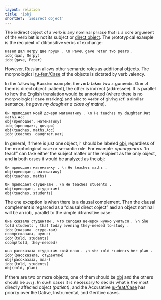 ```yaml
---
layout: relation
title: 'iobj'
shortdef: 'indirect object'
---
```


The indirect object of a verb is any nominal phrase that is a core
argument of the verb but is not its subject or [direct object](obj).
The prototypical example is the recipient of ditransitive verbs of
exchange:

~~~ sdparse
Павел дал Петру две груши . \n Pavel gave Peter two pears .
iobj(дал, Петру)
iobj(gave, Peter)
~~~

However, Russian allows other semantic roles as additional objects.
The morphological [ru-feat/Case]() of the objects is dictated by verb valency.

In the following Russian example, the verb takes two arguments. One of them is direct object (patient), the other is indirect (addressee). It is parallel to how the English translation would be annotated (where there is no morphological case marking) and also to verbs of giving (cf. a similar sentence, _he gave my daughter a class of maths_).

~~~ sdparse
Он преподает моей дочери математику . \n He teaches my daughter.Dat maths.Acc .
obj(преподает, математику)
iobj(преподает, дочери)
obj(teaches, maths.Acc)
iobj(teaches, daughter.Dat)
~~~

In general, if there is just one object, it should be labeled
[obj](), regardless of the morphological case or semantic role.
For example, _преподавать_ “to teach” can take either the subject matter or the recipient as the only object,
and in both cases it would be analyzed as the [obj]():

~~~ sdparse
Он преподает математику . \n He teaches maths .
obj(преподает, математику)
obj(teaches, maths)
~~~

~~~ sdparse
Он преподает студентам . \n He teaches students .
obj(преподает, студентам)
obj(teaches, students)
~~~

The one exception is when there is a clausal complement.
Then the clausal complement is regarded as a “clausal direct object” and an object nominal will be an iobj, parallel to
the simple ditransitive case:

~~~ sdparse
Она сказала студентам , что сегодня вечером нужно учиться . \n She told students , that today evening they-needed to-study .
iobj(сказала, студентам)
ccomp(сказала, нужно)
iobj(told, students)
ccomp(told, they-needed)
~~~

~~~ sdparse
Она рассказала студентам свой план . \n She told students her plan .
iobj(рассказала, студентам)
obj(рассказала, план)
iobj(told, students)
obj(told, plan)
~~~

If there are two or more objects, one of them should be [obj]() and the others should be `iobj`. In such cases it is necessary to decide what is the most directly affected object _(patient)_, and the Accusative [ru-feat/Case]() has priority over the Dative, Instrumental, and Genitive cases.

